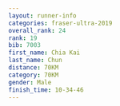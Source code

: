 ```yaml
---
layout: runner-info 
categories: fraser-ultra-2019 
overall_rank: 24
rank: 19
bib: 7003
first_name: Chia Kai
last_name: Chun
distance: 70KM
category: 70KM
gender: Male
finish_time: 10-34-46
---
```

